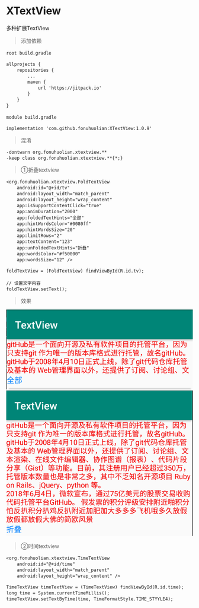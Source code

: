 # XTextView
多种扩展TextView

> 添加依赖

`root build.gradle `
```
allprojects {
    repositories {
        ...
        maven {
            url 'https://jitpack.io'
        }
    }
}
```
`module build.gradle `
```
implementation 'com.github.fonuhuolian:XTextView:1.0.9'
```

> 混淆
```
-dontwarn org.fonuhuolian.xtextview.**
-keep class org.fonuhuolian.xtextview.**{*;}
```

> ①折叠textview

```
<org.fonuhuolian.xtextview.FoldTextView
    android:id="@+id/tv"
    android:layout_width="match_parent"
    android:layout_height="wrap_content"
    app:isSupportContentClick="true"
    app:animDuration="2000"
    app:foldedTextHints="全部"
    app:hintWordsColor="#0080ff"
    app:hintWordsSize="20"
    app:limitRows="2"
    app:textContent="123"
    app:unFoldedTextHints="折叠"
    app:wordsColor="#f50000"
    app:wordsSize="12" />
```

```
foldTextView = (FoldTextView) findViewById(R.id.tv);

// 设置文字内容
foldTextView.setText();
```

> 效果

![效果1](https://github.com/fonuhuolian/XTextView/blob/master/screenshots/a.png?raw=true)
![效果2](https://github.com/fonuhuolian/XTextView/blob/master/screenshots/b.png?raw=true)

> ②时间textview

```
<org.fonuhuolian.xtextview.TimeTextView
    android:id="@+id/time"
    android:layout_width="match_parent"
    android:layout_height="wrap_content" />
```

```
TimeTextView timeTextView = (TimeTextView) findViewById(R.id.time);
long time = System.currentTimeMillis();
timeTextView.setTextByTime(time, TimeFormatStyle.TIME_STYYLE4);
```
